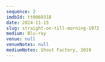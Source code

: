 ```yaml
---
sequence: 2
imdbId: tt0069318
date: 2024-11-15
slug: straight-on-till-morning-1972
medium: Blu-ray
venue: null
venueNotes: null
mediumNotes: Shout Factory, 2019
---
```


